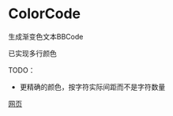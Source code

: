 # ColorCode
生成渐变色文本BBCode

已实现多行颜色

TODO：

 - 更精确的颜色，按字符实际间距而不是字符数量


[网页](https://exsper.github.io/colorcode/)
